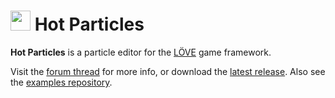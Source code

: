 # <img src="gfx/appIcon256.png" width="32" height="32"> Hot Particles
**Hot Particles** is a particle editor for the [LÖVE](https://love2d.org/) game framework.

Visit the [forum thread](https://love2d.org/forums/viewtopic.php?f=5&t=88860) for more info,
or download the [latest release](https://github.com/ReFreezed/HotParticles/releases/latest).
Also see the [examples repository](https://github.com/ReFreezed/HotParticlesExamples).
